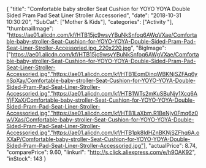 {
	"title": "Comfortable baby stroller Seat Cushion for YOYO YOYA Double Sided Pram Pad Seat Liner Stroller Accessoried",
	"date": "2018-10-31 10:30:20",
	"SubCat": ["Mother & Kids"],
	"categories": ["Activity "],
	"thumbnailImage": "https://ae01.alicdn.com/kf/HTB15jc9wsyYBuNkSnfoq6AWgVXae/Comfortable-baby-stroller-Seat-Cushion-for-YOYO-YOYA-Double-Sided-Pram-Pad-Seat-Liner-Stroller-Accessoried.jpg_220x220.jpg",
	"BigImage": ["https://ae01.alicdn.com/kf/HTB15jc9wsyYBuNkSnfoq6AWgVXae/Comfortable-baby-stroller-Seat-Cushion-for-YOYO-YOYA-Double-Sided-Pram-Pad-Seat-Liner-Stroller-Accessoried.jpg","https://ae01.alicdn.com/kf/HTB1EqmDinqWBKNjSZFAq6ynSpXay/Comfortable-baby-stroller-Seat-Cushion-for-YOYO-YOYA-Double-Sided-Pram-Pad-Seat-Liner-Stroller-Accessoried.jpg","https://ae01.alicdn.com/kf/HTB1WTs2mKuSBuNjy1Xcq6AYjFXaX/Comfortable-baby-stroller-Seat-Cushion-for-YOYO-YOYA-Double-Sided-Pram-Pad-Seat-Liner-Stroller-Accessoried.jpg","https://ae01.alicdn.com/kf/HTB1LaXbm.R1BeNjy0Fmq6z0wVXas/Comfortable-baby-stroller-Seat-Cushion-for-YOYO-YOYA-Double-Sided-Pram-Pad-Seat-Liner-Stroller-Accessoried.jpg","https://ae01.alicdn.com/kf/HTB1pk8ldHZnBKNjSZFhq6A.oXXaP/Comfortable-baby-stroller-Seat-Cushion-for-YOYO-YOYA-Double-Sided-Pram-Pad-Seat-Liner-Stroller-Accessoried.jpg"],
	"actualPrice": 8.74,
	"comparePrice": 9.60,
	"linkurl": "http://s.click.aliexpress.com/e/h9OAK92",
	"inStock": 143
}
